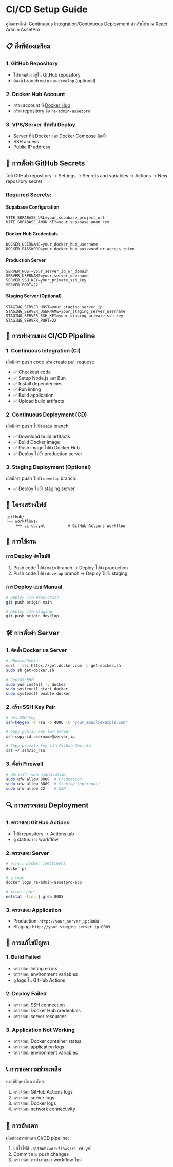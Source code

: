 # CI/CD Setup Guide

คู่มือการตั้งค่า Continuous Integration/Continuous Deployment สำหรับโปรเจค React Admin AssetPro

## 📋 สิ่งที่ต้องเตรียม

### 1. GitHub Repository
- โปรเจคต้องอยู่ใน GitHub repository
- ต้องมี branch `main` และ `develop` (optional)

### 2. Docker Hub Account
- สร้าง account ที่ [Docker Hub](https://hub.docker.com)
- สร้าง repository ชื่อ `re-admin-assetpro`

### 3. VPS/Server สำหรับ Deploy
- Server ที่มี Docker และ Docker Compose ติดตั้ง
- SSH access
- Public IP address

## 🔧 การตั้งค่า GitHub Secrets

ไปที่ GitHub repository → Settings → Secrets and variables → Actions → New repository secret

### Required Secrets:

#### Supabase Configuration
```
VITE_SUPABASE_URL=your_supabase_project_url
VITE_SUPABASE_ANON_KEY=your_supabase_anon_key
```

#### Docker Hub Credentials
```
DOCKER_USERNAME=your_docker_hub_username
DOCKER_PASSWORD=your_docker_hub_password_or_access_token
```

#### Production Server
```
SERVER_HOST=your_server_ip_or_domain
SERVER_USERNAME=your_server_username
SERVER_SSH_KEY=your_private_ssh_key
SERVER_PORT=22
```

#### Staging Server (Optional)
```
STAGING_SERVER_HOST=your_staging_server_ip
STAGING_SERVER_USERNAME=your_staging_server_username
STAGING_SERVER_SSH_KEY=your_staging_private_ssh_key
STAGING_SERVER_PORT=22
```

## 🚀 การทำงานของ CI/CD Pipeline

### 1. Continuous Integration (CI)
เมื่อมีการ push code หรือ create pull request:
- ✅ Checkout code
- ✅ Setup Node.js และ Bun
- ✅ Install dependencies
- ✅ Run linting
- ✅ Build application
- ✅ Upload build artifacts

### 2. Continuous Deployment (CD)
เมื่อมีการ push ไปยัง `main` branch:
- ✅ Download build artifacts
- ✅ Build Docker image
- ✅ Push image ไปยัง Docker Hub
- ✅ Deploy ไปยัง production server

### 3. Staging Deployment (Optional)
เมื่อมีการ push ไปยัง `develop` branch:
- ✅ Deploy ไปยัง staging server

## 📁 โครงสร้างไฟล์

```
.github/
└── workflows/
    └── ci-cd.yml          # GitHub Actions workflow
```

## 🔄 การใช้งาน

### การ Deploy อัตโนมัติ
1. Push code ไปยัง `main` branch → Deploy ไปยัง production
2. Push code ไปยัง `develop` branch → Deploy ไปยัง staging

### การ Deploy แบบ Manual
```bash
# Deploy ไปยัง production
git push origin main

# Deploy ไปยัง staging
git push origin develop
```

## 🛠️ การตั้งค่า Server

### 1. ติดตั้ง Docker บน Server
```bash
# Ubuntu/Debian
curl -fsSL https://get.docker.com -o get-docker.sh
sudo sh get-docker.sh

# CentOS/RHEL
sudo yum install -y docker
sudo systemctl start docker
sudo systemctl enable docker
```

### 2. สร้าง SSH Key Pair
```bash
# สร้าง SSH key
ssh-keygen -t rsa -b 4096 -C "your_email@example.com"

# Copy public key ไปยัง server
ssh-copy-id username@server_ip

# Copy private key ไปยัง GitHub Secrets
cat ~/.ssh/id_rsa
```

### 3. ตั้งค่า Firewall
```bash
# เปิด port สำหรับ application
sudo ufw allow 8088  # Production
sudo ufw allow 8089  # Staging (optional)
sudo ufw allow 22    # SSH
```

## 🔍 การตรวจสอบ Deployment

### 1. ตรวจสอบ GitHub Actions
- ไปที่ repository → Actions tab
- ดู status ของ workflow

### 2. ตรวจสอบ Server
```bash
# ตรวจสอบ Docker containers
docker ps

# ดู logs
docker logs re-admin-assetpro-app

# ตรวจสอบ port
netstat -tlnp | grep 8088
```

### 3. ตรวจสอบ Application
- Production: `http://your_server_ip:8088`
- Staging: `http://your_staging_server_ip:8089`

## 🚨 การแก้ไขปัญหา

### 1. Build Failed
- ตรวจสอบ linting errors
- ตรวจสอบ environment variables
- ดู logs ใน GitHub Actions

### 2. Deploy Failed
- ตรวจสอบ SSH connection
- ตรวจสอบ Docker Hub credentials
- ตรวจสอบ server resources

### 3. Application Not Working
- ตรวจสอบ Docker container status
- ตรวจสอบ application logs
- ตรวจสอบ environment variables

## 📞 การขอความช่วยเหลือ

หากมีปัญหาในการตั้งค่า:
1. ตรวจสอบ GitHub Actions logs
2. ตรวจสอบ server logs
3. ตรวจสอบ Docker logs
4. ตรวจสอบ network connectivity

## 🔄 การอัพเดท

เมื่อต้องการอัพเดท CI/CD pipeline:
1. แก้ไขไฟล์ `.github/workflows/ci-cd.yml`
2. Commit และ push changes
3. ตรวจสอบการทำงานของ workflow ใหม่ 